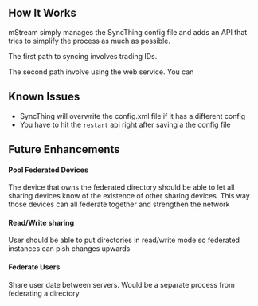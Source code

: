 ## How It Works

mStream simply manages the SyncThing config file and adds an API that tries to simplify the process as much as possible.

The first path to syncing involves trading IDs.  

The second path involve using the web service.  You can

## Known Issues
- SyncThing will overwrite the config.xml file if it has a different config
- You have to hit the `restart` api right after saving a the config file

## Future Enhancements

#### Pool Federated Devices

The device that owns the federated directory should be able to let all sharing devices know of the existence of other sharing devices.  This way those devices can all federate together and strengthen the network

#### Read/Write sharing

User should be able to put directories in read/write mode so federated instances can pish changes upwards

#### Federate Users

Share user date between servers.  Would be a separate process from federating a directory